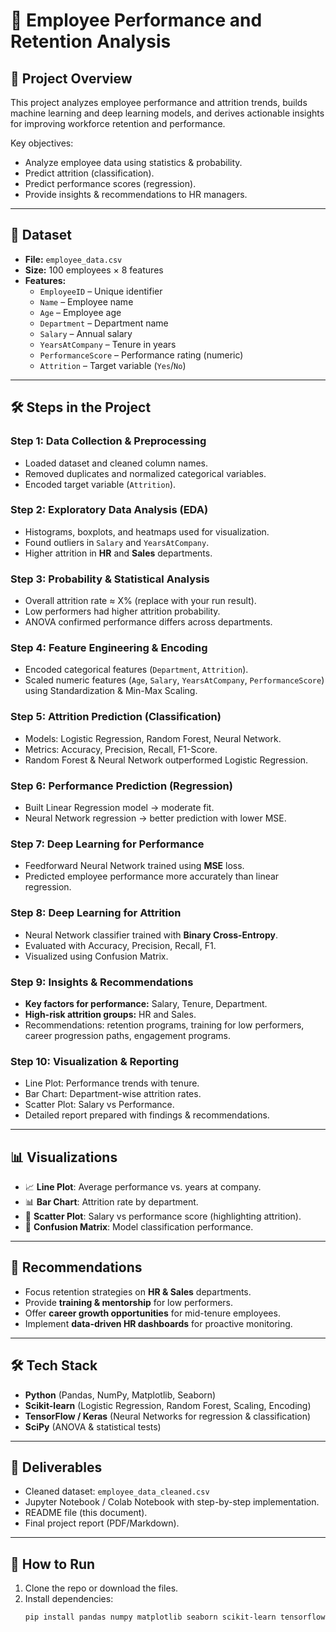 # 📌 Employee Performance and Retention Analysis

## 📖 Project Overview
This project analyzes employee performance and attrition trends, builds machine learning and deep learning models, and derives actionable insights for improving workforce retention and performance.  

Key objectives:
- Analyze employee data using statistics & probability.  
- Predict attrition (classification).  
- Predict performance scores (regression).  
- Provide insights & recommendations to HR managers.  

---

## 📂 Dataset
- **File:** `employee_data.csv`  
- **Size:** 100 employees × 8 features  
- **Features:**
  - `EmployeeID` – Unique identifier  
  - `Name` – Employee name  
  - `Age` – Employee age  
  - `Department` – Department name  
  - `Salary` – Annual salary  
  - `YearsAtCompany` – Tenure in years  
  - `PerformanceScore` – Performance rating (numeric)  
  - `Attrition` – Target variable (`Yes`/`No`)  

---

## 🛠️ Steps in the Project

### Step 1: Data Collection & Preprocessing
- Loaded dataset and cleaned column names.  
- Removed duplicates and normalized categorical variables.  
- Encoded target variable (`Attrition`).  

### Step 2: Exploratory Data Analysis (EDA)
- Histograms, boxplots, and heatmaps used for visualization.  
- Found outliers in `Salary` and `YearsAtCompany`.  
- Higher attrition in **HR** and **Sales** departments.  

### Step 3: Probability & Statistical Analysis
- Overall attrition rate ≈ X% (replace with your run result).  
- Low performers had higher attrition probability.  
- ANOVA confirmed performance differs across departments.  

### Step 4: Feature Engineering & Encoding
- Encoded categorical features (`Department`, `Attrition`).  
- Scaled numeric features (`Age`, `Salary`, `YearsAtCompany`, `PerformanceScore`) using Standardization & Min-Max Scaling.  

### Step 5: Attrition Prediction (Classification)
- Models: Logistic Regression, Random Forest, Neural Network.  
- Metrics: Accuracy, Precision, Recall, F1-Score.  
- Random Forest & Neural Network outperformed Logistic Regression.  

### Step 6: Performance Prediction (Regression)
- Built Linear Regression model → moderate fit.  
- Neural Network regression → better prediction with lower MSE.  

### Step 7: Deep Learning for Performance
- Feedforward Neural Network trained using **MSE** loss.  
- Predicted employee performance more accurately than linear regression.  

### Step 8: Deep Learning for Attrition
- Neural Network classifier trained with **Binary Cross-Entropy**.  
- Evaluated with Accuracy, Precision, Recall, F1.  
- Visualized using Confusion Matrix.  

### Step 9: Insights & Recommendations
- **Key factors for performance:** Salary, Tenure, Department.  
- **High-risk attrition groups:** HR and Sales.  
- Recommendations: retention programs, training for low performers, career progression paths, engagement programs.  

### Step 10: Visualization & Reporting
- Line Plot: Performance trends with tenure.  
- Bar Chart: Department-wise attrition rates.  
- Scatter Plot: Salary vs Performance.  
- Detailed report prepared with findings & recommendations.  

---

## 📊 Visualizations
- 📈 **Line Plot**: Average performance vs. years at company.  
- 📊 **Bar Chart**: Attrition rate by department.  
- 🔵 **Scatter Plot**: Salary vs performance score (highlighting attrition).  
- 🔲 **Confusion Matrix**: Model classification performance.  

---

## 📌 Recommendations
- Focus retention strategies on **HR & Sales** departments.  
- Provide **training & mentorship** for low performers.  
- Offer **career growth opportunities** for mid-tenure employees.  
- Implement **data-driven HR dashboards** for proactive monitoring.  

---

## 🛠️ Tech Stack
- **Python** (Pandas, NumPy, Matplotlib, Seaborn)  
- **Scikit-learn** (Logistic Regression, Random Forest, Scaling, Encoding)  
- **TensorFlow / Keras** (Neural Networks for regression & classification)  
- **SciPy** (ANOVA & statistical tests)  

---

## 📑 Deliverables
- Cleaned dataset: `employee_data_cleaned.csv`  
- Jupyter Notebook / Colab Notebook with step-by-step implementation.  
- README file (this document).  
- Final project report (PDF/Markdown).  

---

## 🚀 How to Run
1. Clone the repo or download the files.  
2. Install dependencies:  
   ```bash
   pip install pandas numpy matplotlib seaborn scikit-learn tensorflow
